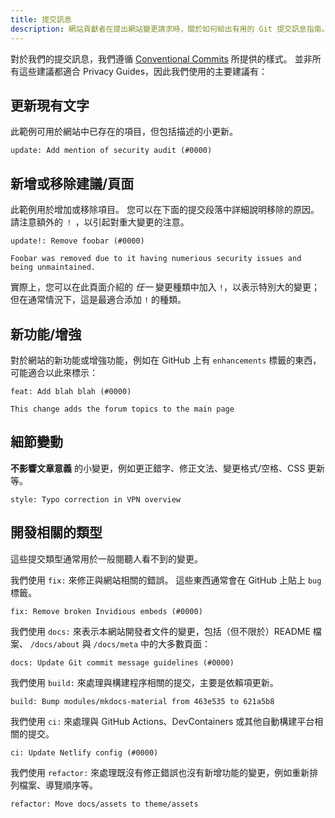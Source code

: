 ```yaml
---
title: 提交訊息
description: 網站貢獻者在提出網站變更請求時，關於如何給出有用的 Git 提交訊息指南。
---
```


對於我們的提交訊息，我們遵循 [Conventional Commits](https://conventionalcommits.org) 所提供的樣式。 並非所有這些建議都適合 Privacy Guides，因此我們使用的主要建議有：

## 更新現有文字

此範例可用於網站中已存在的項目，但包括描述的小更新。

```text
update: Add mention of security audit (#0000)
```

## 新增或移除建議/頁面

此範例用於增加或移除項目。 您可以在下面的提交段落中詳細說明移除的原因。 請注意額外的 `！` ，以引起對重大變更的注意。

```text
update!: Remove foobar (#0000)

Foobar was removed due to it having numerious security issues and being unmaintained.
```

實際上，您可以在此頁面介紹的 _任一_ 變更種類中加入 `!`，以表示特別大的變更；但在通常情況下，這是最適合添加 `!` 的種類。

## 新功能/增強

對於網站的新功能或增強功能，例如在 GitHub 上有 `enhancements` 標籤的東西，可能適合以此來標示：

```text
feat: Add blah blah (#0000)

This change adds the forum topics to the main page
```

## 細節變動

**不影響文章意義** 的小變更，例如更正錯字、修正文法、變更格式/空格、CSS 更新等。

```text
style: Typo correction in VPN overview
```

## 開發相關的類型

這些提交類型通常用於一般閱聽人看不到的變更。

我們使用 `fix:` 來修正與網站相關的錯誤。 這些東西通常會在 GitHub 上貼上 `bug` 標籤。

```text
fix: Remove broken Invidious embeds (#0000)
```

我們使用 `docs:` 來表示本網站開發者文件的變更，包括（但不限於）README 檔案、 `/docs/about` 與 `/docs/meta` 中的大多數頁面：

```text
docs: Update Git commit message guidelines (#0000)
```

我們使用 `build:` 來處理與構建程序相關的提交，主要是依賴項更新。

```text
build: Bump modules/mkdocs-material from 463e535 to 621a5b8
```

我們使用 `ci:` 來處理與 GitHub Actions、DevContainers 或其他自動構建平台相關的提交。

```text
ci: Update Netlify config (#0000)
```

我們使用 `refactor:` 來處理既沒有修正錯誤也沒有新增功能的變更，例如重新排列檔案、導覽順序等。

```text
refactor: Move docs/assets to theme/assets
```
